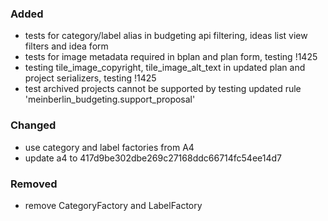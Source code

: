 ### Added

- tests for category/label alias in budgeting api filtering, ideas list view filters and idea form
- tests for image metadata required in bplan and plan form, testing !1425
- testing tile_image_copyright, tile_image_alt_text in updated plan and project serializers, testing !1425
- test archived projects cannot be supported by testing updated rule 'meinberlin_budgeting.support_proposal'

### Changed

- use category and label factories from A4
- update a4 to 417d9be302dbe269c27168ddc66714fc54ee14d7

### Removed

- remove CategoryFactory and LabelFactory
